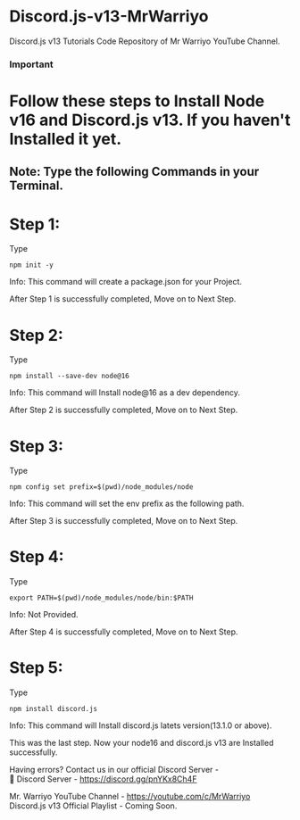 # Discord.js-v13-MrWarriyo
Discord.js v13 Tutorials Code Repository of Mr Warriyo YouTube Channel.

### Important

# Follow these steps to Install Node v16 and Discord.js v13. If you haven't Installed it yet.

## Note: Type the following Commands in your Terminal.

# Step 1:

Type 
```
npm init -y
```
Info: This command will create a package.json for your Project.

After Step 1 is successfully completed, Move on to Next Step.


# Step 2:

Type
```
npm install --save-dev node@16
```
Info: This command will Install node@16 as a dev dependency.

After Step 2 is successfully completed, Move on to Next Step.


# Step 3:

Type
```
npm config set prefix=$(pwd)/node_modules/node
```
Info: This command will set the env prefix as the following path.

After Step 3 is successfully completed, Move on to Next Step.


# Step 4:

Type 
```
export PATH=$(pwd)/node_modules/node/bin:$PATH
```
Info: Not Provided.

After Step 4 is successfully completed, Move on to Next Step.


# Step 5:

Type
```
npm install discord.js
```
Info: This command will Install discord.js latets version(13.1.0 or above).

This was the last step.
Now your node16 and discord.js v13 are Installed successfully.


Having errors?
Contact us in our official Discord Server - <br>
🔗 Discord Server - https://discord.gg/pnYKx8Ch4F

Mr. Warriyo YouTube Channel - https://youtube.com/c/MrWarriyo
<br>
Discord.js v13 Official Playlist - Coming Soon.










